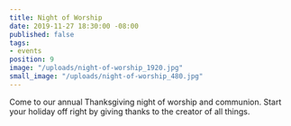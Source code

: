 ```yaml
---
title: Night of Worship
date: 2019-11-27 18:30:00 -08:00
published: false
tags:
- events
position: 9
image: "/uploads/night-of-worship_1920.jpg"
small_image: "/uploads/night-of-worship_480.jpg"
---
```


Come to our annual Thanksgiving night of worship and communion. Start your holiday off right by giving thanks to the creator of all things.